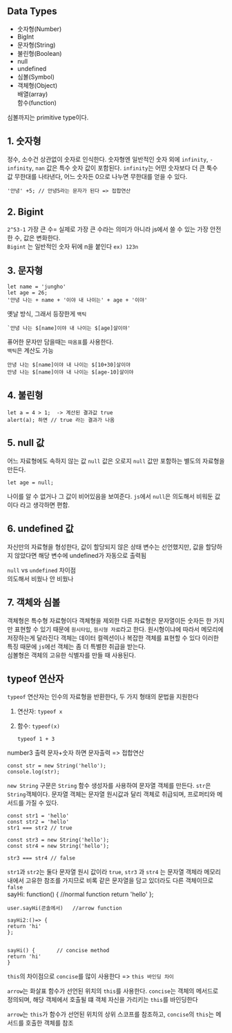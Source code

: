 
## Data Types    
- 숫자형(Number)
- BigInt
- 문자형(String)
- 불린형(Boolean)
- null
- undefined
- 심볼(Symbol)
- 객체형(Object)    
배열(array)    
함수(function)    

심볼까지는 primitive type이다.

## 1. 숫자형    
정수, 소수건 상관없이 숫자로 인식한다. 숫자형엔 일반적인 숫자 외에 `infinity`, `-infinity`, `nan` 값은 특수 숫자 값이 포함된다. `infinity`는 어떤 숫자보다 더 큰 툭수 값 무한대를 나타낸다, 어느 숫자든 0으로 나누면 무한대를 얻을 수 있다.    

    '안녕' +5; // 안녕5라는 문자가 된다 => 접합연산

## 2. Bigint    
`2^53-1` 가장 큰 수= 실제로 가장 큰 수라는 의미가 아니라 js에서 쓸 수 있는 가장 안전한 수, 값은 변화한다.    
`Bigint` 는 일반적인 숫자 뒤에 n을 붙인다 `ex) 123n`

## 3. 문자형    
    let name = 'jungho'
    let age = 26;
    '안녕 나는 + name + '이야 내 나이는' + age + '이야'

옛날 방식, 그래서 등장한게 `백틱`    

    `안녕 나는 $[name]이야 내 나이는 $[age]살이야'
퓨어한 문자만 담을때는 `따옴표`를 사용한다.    
`백틱`은 계산도 가능

    안녕 나는 $[name]이야 내 나이는 $[10+30]살이야 
    안녕 나는 $[name]이야 내 나이는 $[age-10]살이야

## 4. 불린형    
    let a = 4 > 1;  -> 계산된 결과값 true 
    alert(a); 하면 // true 라는 결과가 나옴

## 5. null 값    
어느 자료형에도 속하지 않는 값 `null` 값은 오로지 `null` 값만 포함하는 별도의 자료형을 만든다.    
    
    let age = null;
나이를 알 수 없거나 그 값이 비어있음을 보여준다.
`js`에서 `null`은 의도해서 비워둔 값이다 라고 생각하면 편함.

## 6. undefined 값
자신만의 자료형을 형성한다, 값이 할당되지 않은 상태 변수는 선언했지만, 값을 할당하지 않았다면 해당 변수에 undefined가 자동으로 출력됨

`null` vs `undefined` 차이점    
의도해서 비웠나 안 비웠나

## 7. 객체와 심볼
객체형은 특수형 자료형이다 객체형을 제외한 다른 자료형은 문자열이든 숫자든 한 가지만 표현할 수 있기 때문에 `원시타입`, `원시형 자료`라고 한다. 원시형이냐에 따라서 메모리에 저장하는게 달라진다 객체는 데이터 컬렉션이나 복잡한 객체를 표현할 수 있다 이러한 특징 때문에 `js`에선 객체는 좀 더 특별한 취급을 받는다.    
심볼형은 객체의 고유한 식별자를 만들 때 사용된다.

## typeof 연산자    
`typeof` 연산자는 인수의 자료형을 반환한다, 두 가지 형태의 문법을 지원한다    
1. 연산자: `typeof x`
2. 함수: `typeof(x)`    

    
       typeof 1 + 3
 number3 출력 문자+숫자 하면 문자출력 => 접합연산

    const str = new String('hello');
    console.log(str);
`new String` 구문은 `String` 함수 생성자를 사용하여 문자열 객체를 만든다. `str`은 `String`객체이다. 문자열 객체는 문자열 원시값과 달리 객체로 취급되며, 프로퍼티와 메서드를 가질 수 있다.    

    const str1 = 'hello'
    const str2 = 'hello'
    str1 === str2 // true

    const str3 = new String('hello');
    const str4 = new String('hello');

    str3 === str4 // false
`str1`과 `str2`는 둘다 문자열 원시 값이라 `true`, `str3` 과 `str4` 는 문자열 객체라 메모리 내에서 고유한 참조를 가지므로 비록 같은 문자열을 담고 있더라도 다른 객체이므로 `false`    
    sayHi: function() {  //normal function 
    return 'hello'
    };

    user.sayHi(콘솔에서)   //arrow function 

    sayHi2:()=> {
    return 'hi'
    };


    sayHi() {		// concise method 
    return 'hi'
    }
`this`의 차이점으로 `concise`를 많이 사용한다 => `this 바인딩 차이`

`arrow`는 화살표 함수가 선언된 위치의 `this`를 사용한다.
`concise`는 객체의 메서드로 정의되며, 해당 객체에서 호출될 떄 객체 자신을 가리키는 `this`를 바인딩한다

`arrow`는 `this`가 함수가 선언된 위치의 상위 스코프를 참조하고, `concise`의 `this`는 메서드를 호출한 객체를 참조


